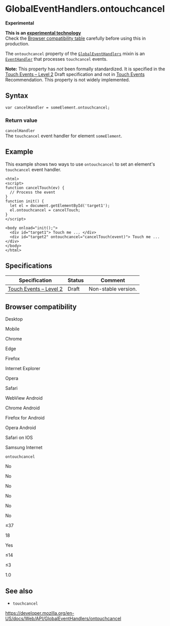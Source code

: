GlobalEventHandlers.ontouchcancel
=================================

**Experimental**

**This is an [experimental technology](https://developer.mozilla.org/en-US/docs/MDN/Guidelines/Conventions_definitions#experimental)**  
Check the [Browser compatibility table](#browser_compatibility) carefully before using this in production.

The `ontouchcancel` property of the [`GlobalEventHandlers`](../globaleventhandlers) mixin is an [`EventHandler`](https://developer.mozilla.org/en-US/docs/Web/Events/Event_handlers) that processes `touchcancel` events.

**Note:** This property has *not* been formally standardized. It is specified in the [Touch Events – Level 2](https://w3c.github.io/touch-events/) <span class="spec-draft">Draft</span> specification and not in [Touch Events](https://www.w3.org/TR/touch-events/) <span class="spec-rec">Recommendation</span>. This property is not widely implemented.

Syntax
------

    var cancelHandler = someElement.ontouchcancel;

### Return value

`cancelHandler`  
The `touchcancel` event handler for element `someElement`.

Example
-------

This example shows two ways to use `ontouchcancel` to set an element's `touchcancel` event handler.

    <html>
    <script>
    function cancelTouch(ev) {
      // Process the event
    }
    function init() {
      let el = document.getElementById('target1');
      el.ontouchcancel = cancelTouch;
    }
    </script>

    <body onload="init();">
      <div id="target1"> Touch me ... </div>
      <div id="target2" ontouchcancel="cancelTouch(event)"> Touch me ... </div>
    </body>
    </html>

Specifications
--------------

<table><thead><tr class="header"><th>Specification</th><th>Status</th><th>Comment</th></tr></thead><tbody><tr class="odd"><td><a href="https://w3c.github.io/touch-events/#dom-globaleventhandlers-ontouchcancel">Touch Events – Level 2</a></td><td><span class="spec-draft">Draft</span></td><td>Non-stable version.</td></tr></tbody></table>

Browser compatibility
---------------------

Desktop

Mobile

Chrome

Edge

Firefox

Internet Explorer

Opera

Safari

WebView Android

Chrome Android

Firefox for Android

Opera Android

Safari on IOS

Samsung Internet

`ontouchcancel`

No

No

No

No

No

No

≤37

18

Yes

≤14

≤3

1.0

See also
--------

-   `touchcancel`

<a href="https://developer.mozilla.org/en-US/docs/Web/API/GlobalEventHandlers/ontouchcancel" class="_attribution-link">https://developer.mozilla.org/en-US/docs/Web/API/GlobalEventHandlers/ontouchcancel</a>
